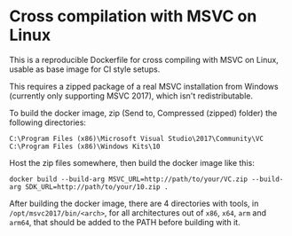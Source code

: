Cross compilation with MSVC on Linux
====================================

This is a reproducible Dockerfile for cross compiling with MSVC on Linux,
usable as base image for CI style setups.

This requires a zipped package of a real MSVC installation from Windows
(currently only supporting MSVC 2017), which isn't redistributable.

To build the docker image, zip (Send to, Compressed (zipped) folder)
the following directories:

    C:\Program Files (x86)\Microsoft Visual Studio\2017\Community\VC
    C:\Program Files (x86)\Windows Kits\10

Host the zip files somewhere, then build the docker image like this:

    docker build --build-arg MSVC_URL=http://path/to/your/VC.zip --build-arg SDK_URL=http://path/to/your/10.zip .

After building the docker image, there are 4 directories with tools,
in `/opt/msvc2017/bin/<arch>`, for all architectures out of `x86`,
`x64`, `arm` and `arm64`, that should be added to the PATH before building
with it.
